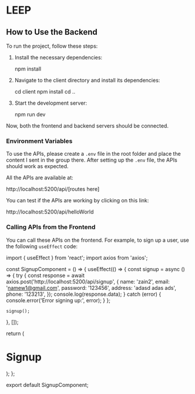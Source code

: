 # LEEP

## How to Use the Backend

To run the project, follow these steps:

1. Install the necessary dependencies:

    npm install


2. Navigate to the client directory and install its dependencies:

    cd client
    npm install
    cd ..


3. Start the development server:

    npm run dev


Now, both the frontend and backend servers should be connected.

### Environment Variables

To use the APIs, please create a `.env` file in the root folder and place the content I sent in the group there. After setting up the `.env` file, the APIs should work as expected.

All the APIs are available at:

http://localhost:5200/api/[routes here]





You can test if the APIs are working by clicking on this link:

http://localhost:5200/api/helloWorld







### Calling APIs from the Frontend

You can call these APIs on the frontend. For example, to sign up a user, use the following `useEffect` code:

import { useEffect } from 'react';
import axios from 'axios';

const SignupComponent = () => {
  useEffect(() => {
    const signup = async () => {
      try {
        const response = await axios.post('http://localhost:5200/api/signup', {
          name: 'zain2',
          email: 'namew1@gmail.com',
          password: '123456',
          address: 'adasd adas ads',
          phone: '123213',
        });
        console.log(response.data);
      } catch (error) {
        console.error('Error signing up:', error);
      }
    };

    signup();
  }, []);

  return (
    <div>
      <h1>Signup</h1>
    </div>
  );
};

export default SignupComponent;

